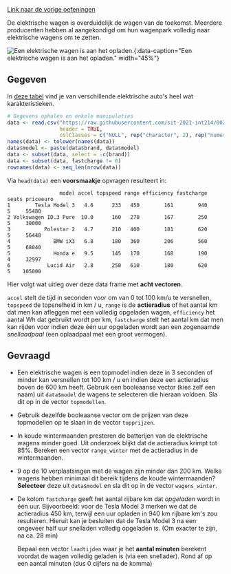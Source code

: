 <div class="text-end">
<a class="btn btn-filled with-icon" href="https://dodona.be/nl/courses/2690" target="_blank"><i class="mdi mdi-backburger mdi-24" title="link"></i>Link naar de vorige oefeningen</a>
</div>

De elektrische wagen is overduidelijk de wagen van de toekomst. Meerdere producenten hebben al aangekondigd om hun wagenpark volledig naar elektrische wagens om te zetten.

![Een elektrische wagen is aan het opladen.](media/michael-fousert.jpg "Foto door Michael Fousert op Unsplash."){:data-caption="Een elektrische wagen is aan het opladen." width="45%"}

## Gegeven

In <a href="https://github.com/sit-2021-int214/002-EVs---One-Electric-Vehicle-Dataset---Smaller/blob/main/ElectricCar_Clean.csv" target="_blank">deze tabel</a> vind je van verschillende elektrische auto's heel wat karakteristieken.

```R
# Gegevens ophalen en enkele manipulaties
data <- read.csv("https://raw.githubusercontent.com/sit-2021-int214/002-EVs---One-Electric-Vehicle-Dataset---Smaller/main/ElectricCar_Clean.csv",
                 header = TRUE,
                 colClasses = c("NULL", rep("character", 2), rep("numeric", 5), rep("NULL", 5), rep("numeric", 2) ))
names(data) <- tolower(names(data))
data$model <- paste(data$brand, data$model)
data <- subset(data, select = -c(brand))
data <- subset(data, fastcharge != 0)
rownames(data) <- seq_len(nrow(data))
```

Via `head(data)` een **voorsmaakje** opvragen resulteert in:

```
                 model accel topspeed range efficiency fastcharge seats priceeuro
1        Tesla Model 3   4.6      233   450        161        940     5     55480
2 Volkswagen ID.3 Pure  10.0      160   270        167        250     5     30000
3           Polestar 2   4.7      210   400        181        620     5     56440
4              BMW iX3   6.8      180   360        206        560     5     68040
5              Honda e   9.5      145   170        168        190     4     32997
6            Lucid Air   2.8      250   610        180        620     5    105000
```

Hier volgt wat uitleg over deze data frame met **acht vectoren**. 

`accel` stelt de tijd in seconden voor om van 0 tot 100 km/u te versnellen, `topspeed` de topsnelheid in km / u, `range` is de **actieradius** of het aantal km dat men kan afleggen met een volledig opgeladen wagen, `efficiency` het aantal Wh dat gebruikt wordt per km, `fastcharge` stelt het aantal km dat men kan rijden voor indien deze één uur opgeladen wordt aan een zogenaamde *snellaadpaal* (een oplaadpaal met een groot vermogen).

## Gevraagd

- Een elektrische wagen is een topmodel indien deze in 3 seconden of minder kan versnellen tot 100 km / u en indien deze een actieradius boven de 600 km heeft. Gebruik een booleaanse vector (kies zelf een naam) uit `data$model` de wagens te selecteren die hieraan voldoen. Sla dit op in de vector `topmodellen`.

- Gebruik dezelfde booleaanse vector om de prijzen van deze topmodellen op te slaan in de vector `topprijzen`.

- In koude wintermaanden presteren de batterijen van de elektrische wagens minder goed. Uit onderzoek blijkt dat de actieradius krimpt tot 85%. Bereken een vector `range_winter` met de actieradius in de wintermaanden. 

- 9 op de 10 verplaatsingen met de wagen zijn minder dan 200 km. Welke wagens hebben minimaal dit bereik tijdens de koude wintermaanden? **Selecteer** deze uit `data$model` en sla dit op in de vector `wagens_winter`.

- De kolom `fastcharge` geeft het aantal rijbare km dat *opgeladen* wordt in één uur. Bijvoorbeeld: voor de Tesla Model 3 merken we dat de actieradius 450 km, terwijl een uur opladen in 940 km rijbare km's zou resulteren. Hieruit kan je besluiten dat de Tesla Model 3 na een ongeveer half uur snelladen volledig opgeladen is. (Om exacter te zijn, na ca. 28 min)

  Bepaal een vector `laadtijden` waar je het **aantal minuten** berekent voordat de wagen volledig geladen is (via een snellader). Rond af op een aantal minuten (dus 0 cijfers na de komma)
